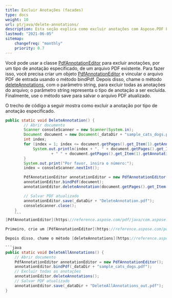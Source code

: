 ```yaml
---
title: Excluir Anotações (facades)
type: docs
weight: 10
url: pt/java/delete-annotations/
description: Esta seção explica como excluir anotações com Aspose.PDF Facades usando a classe PdfAnnotationEditor.
lastmod: "2021-06-05"
sitemap:
    changefreq: "monthly"
    priority: 0.7
---
```


Você pode usar a classe [PdfAnnotationEditor](https://reference.aspose.com/pdf/java/com.aspose.pdf.facades/PdfAnnotationEditor) para excluir anotações, por um tipo de anotação especificado, de um arquivo PDF existente.
 Para fazer isso, você precisa criar um objeto [PdfAnnotationEditor](https://reference.aspose.com/pdf/java/com.aspose.pdf.facades/PdfAnnotationEditor) e vincular o arquivo PDF de entrada usando o método bindPdf. Depois disso, chame o método [deleteAnnotations](https://reference.aspose.com/pdf/java/com.aspose.pdf.facades/PdfAnnotationEditor#deleteAnnotation-java.lang.String-), com o parâmetro string, para excluir todas as anotações do arquivo; o parâmetro string representa o tipo de anotação a ser excluída. Finalmente, use o método save para salvar o arquivo PDF atualizado.

O trecho de código a seguir mostra como excluir a anotação por tipo de anotação especificado.

```java
public static void DeleteAnnotation() {
        // Abrir documento
        Scanner consoleScanner = new Scanner(System.in);
        Document document = new Document(_dataDir + "sample_cats_dogs.pdf");
        int index;
        for (index = 1; index <= document.getPages().get_Item(1).getAnnotations().size(); index++) {
            System.out.println(index + ". " + document.getPages().get_Item(1).getAnnotations().get_Item(index).getName()
                    + " " + document.getPages().get_Item(1).getAnnotations().get_Item(index).toString());
        }
        System.out.print("Por favor, insira o número:");
        index = consoleScanner.nextInt();

        PdfAnnotationEditor annotationEditor = new PdfAnnotationEditor();
        annotationEditor.bindPdf(document);
        annotationEditor.deleteAnnotation(document.getPages().get_Item(1).getAnnotations().get_Item(1).getName());

        // Salvar PDF atualizado
        annotationEditor.save(_dataDir + "DeleteAnnotation.pdf");
        consoleScanner.close();
    }
    ```
[PdfAnnotationEditor](https://reference.aspose.com/pdf/java/com.aspose.pdf.facades/PdfAnnotationEditor) permite que você exclua todas as anotações do arquivo PDF existente.

Primeiro, crie um [PdfAnnotationEditor](https://reference.aspose.com/pdf/java/com.aspose.pdf.facades/PdfAnnotationEditor) e vincule o arquivo PDF de entrada usando o método BindPdf.

Depois disso, chame o método [deleteAnnotations](https://reference.aspose.com/pdf/java/com.aspose.pdf.facades/PdfAnnotationEditor#deleteAnnotation-java.lang.String-) para excluir todas as anotações do arquivo, e então use o método Save para salvar o arquivo PDF atualizado. O trecho de código a seguir mostra como excluir todas as anotações do arquivo PDF.

```java
public static void DeleteAllAnnotations() {
    // Abrir documento
    PdfAnnotationEditor annotationEditor = new PdfAnnotationEditor();
    annotationEditor.bindPdf(_dataDir + "sample_cats_dogs.pdf");
    // Excluir todas as anotações
    annotationEditor.deleteAnnotations();
    // Salvar PDF atualizado
    annotationEditor.save(_dataDir + "DeleteAllAnnotations_out.pdf");
}
```